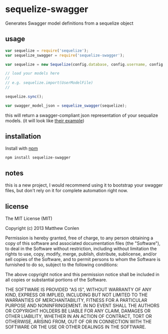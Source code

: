 sequelize-swagger
===========

Generates Swagger model definitions from a sequelize object

usage
---

```js
var sequelize = require('sequelize');
var sequelize_swagger = require('sequelize-swagger');

var sequelize = new Sequelize(config.database, config.username, config.password, config.options);

// load your models here
//
// e.g. sequelize.import(UserModelFile)
//

sequelize.sync();

var swagger_model_json = sequelize_swagger(sequelize);
```


this will return a swagger-compliant json representation of your sequalize models. (it will look like [their example](https://github.com/wordnik/swagger-node-express/blob/master/Apps/petstore/models.js))


installation
--

Install with [npm](https://npmjs.org/package/sequelize-swagger)

`npm install sequelize-swagger`

notes
--

this is a new project, I would recommend using it to bootstrap your swagger files, but don't rely on it for complete automation right now.

license
-- 

The MIT License (MIT)

Copyright (c) 2013 Matthew Conlen

Permission is hereby granted, free of charge, to any person obtaining a copy of this software and associated documentation files (the "Software"), to deal in the Software without restriction, including without limitation the rights to use, copy, modify, merge, publish, distribute, sublicense, and/or sell copies of the Software, and to permit persons to whom the Software is furnished to do so, subject to the following conditions:

The above copyright notice and this permission notice shall be included in all copies or substantial portions of the Software.

THE SOFTWARE IS PROVIDED "AS IS", WITHOUT WARRANTY OF ANY KIND, EXPRESS OR IMPLIED, INCLUDING BUT NOT LIMITED TO THE WARRANTIES OF MERCHANTABILITY, FITNESS FOR A PARTICULAR PURPOSE AND NONINFRINGEMENT. IN NO EVENT SHALL THE AUTHORS OR COPYRIGHT HOLDERS BE LIABLE FOR ANY CLAIM, DAMAGES OR OTHER LIABILITY, WHETHER IN AN ACTION OF CONTRACT, TORT OR OTHERWISE, ARISING FROM, OUT OF OR IN CONNECTION WITH THE SOFTWARE OR THE USE OR OTHER DEALINGS IN THE SOFTWARE.
